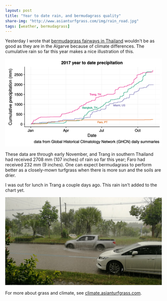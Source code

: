 ```yaml
---
layout: post
title: "Year to date rain, and bermudagrass quality"
share-img: "http://www.asianturfgrass.com/img/rain_road.jpg"
tags: [weather, bermudagrass]
---
```


Yesterday I wrote that [bermudagrass fairways in Thailand](http://www.asianturfgrass.com/2017-11-15-turf-around-the-world/) wouldn't be as good as they are in the Algarve because of climate differences. The cumulative rain so far this year makes a nice illustration of this.

![cumulative annual precipitation in 4 cities](/img/ytd_rains.svg)

These data are through early November, and Trang in southern Thailand had received 2708 mm (107 inches) of rain so far this year; Faro had received 232 mm (9 inches). One can expect bermudagrass to perform better as a closely-mown turfgrass when there is more sun and the soils are drier.

I was out for lunch in Trang a couple days ago. This rain isn't added to the chart yet.

![rainy road in southern Thailand, November](/img/rain_road.jpg)

For more about grass and climate, see [climate.asianturfgrass.com](http://climate.asianturfgrass.com/).
